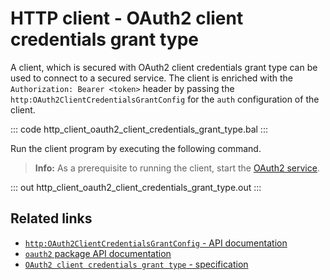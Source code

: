 # HTTP client - OAuth2 client credentials grant type

A client, which is secured with OAuth2 client credentials grant type can be used to connect to a secured service. The client is enriched with the `Authorization: Bearer <token>` header by passing the `http:OAuth2ClientCredentialsGrantConfig` for the `auth` configuration of the client.

::: code http_client_oauth2_client_credentials_grant_type.bal :::

Run the client program by executing the following command.

>**Info:** As a prerequisite to running the client, start the [OAuth2 service](/learn/by-example/http-service-oauth2/).

::: out http_client_oauth2_client_credentials_grant_type.out :::

## Related links
- [`http:OAuth2ClientCredentialsGrantConfig` - API documentation](https://lib.ballerina.io/ballerina/http/latest/records/OAuth2ClientCredentialsGrantConfig)
- [`oauth2` package API documentation](https://lib.ballerina.io/ballerina/oauth2/latest/)
- [`OAuth2 client credentials grant type` - specification](https://ballerina.io/spec/http/#9119-client---grant-types-oauth2)
